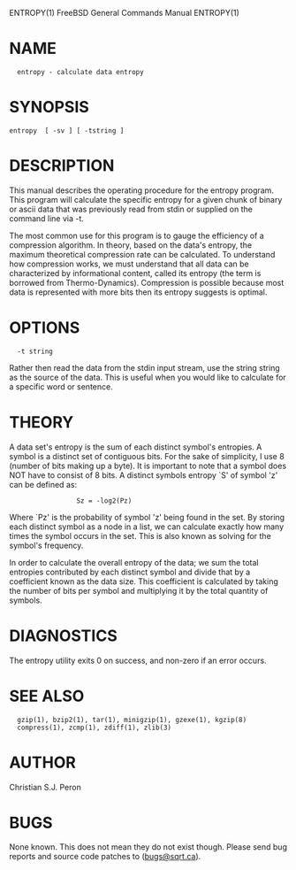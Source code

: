 ENTROPY(1)		FreeBSD General Commands Manual 	    ENTROPY(1)


# NAME
```
  entropy - calculate data entropy
```


# SYNOPSIS
```
entropy  [ -sv ] [ -tstring ]
```

# DESCRIPTION
  This manual describes the operating procedure for the entropy program.
  This program will calculate the specific entropy for a given chunk of
  binary or ascii data that was previously read from stdin or supplied on
  the command line via -t.

  The most common use for this program is to gauge the efficiency of a
  compression algorithm. In theory, based on the data's entropy, the
  maximum theoretical compression rate can be calculated.
  To understand how compression works, we must understand that all data
  can be characterized by informational content, called its entropy (the
  term is borrowed from Thermo-Dynamics).	Compression is possible
  because most data is represented with more bits then its entropy
  suggests is optimal.

# OPTIONS

```
  -t string
```

Rather then read the data from the stdin input stream, use the
string string as the source of the data. This is useful when
you would like to calculate for a specific word or sentence.

# THEORY

A data set's entropy is the sum of each distinct symbol's entropies.  A
symbol is a distinct set of contiguous bits. For the sake of
simplicity, I use 8 (number of bits making up a byte). It is important
to note that a symbol does NOT have to consist of 8 bits.  A distinct
symbols entropy `S' of symbol 'z' can be defined as:


```
			     Sz = -log2(Pz)
```

Where `Pz' is the probability of symbol 'z' being found in the set.  By
storing each distinct symbol as a node in a list, we can calculate
exactly how many times the symbol occurs in the set. This is also known
as solving for the symbol's frequency.

In order to calculate the overall entropy of the data; we sum the total
entropies contributed by each distinct symbol and divide that by a
coefficient known as the data size. This coefficient is calculated by
taking the number of bits per symbol and multiplying it by the total
quantity of symbols.

# DIAGNOSTICS

The entropy utility exits 0 on success, and non-zero if an error
occurs.

# SEE ALSO

```
  gzip(1), bzip2(1), tar(1), minigzip(1), gzexe(1), kgzip(8)
  compress(1), zcmp(1), zdiff(1), zlib(3)
```

# AUTHOR

Christian S.J. Peron

# BUGS

None known. This does not mean they do not exist though.  Please send
bug reports and source code patches to (bugs@sqrt.ca).

